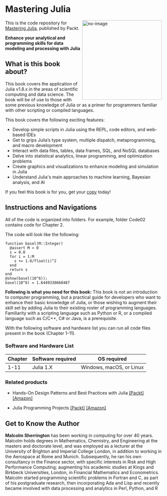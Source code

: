 # Mastering Julia

<a href="https://www.packtpub.com/product/mastering-julia-second-edition/9781805129790"><img src="https://content.packt.com/B21060/cover_image_small.jpg" alt="no-image" height="256px" align="right"></a>

This is the code repository for [Mastering Julia](https://www.packtpub.com/product/mastering-julia-second-edition/9781805129790), published by Packt.

**Enhance your analytical and programming skills for data modeling and processing with Julia**

## What is this book about?
This book covers the application of Julia v1.8.x in the areas of scientific computing and data science. The book will be of use to those with some previous knowledge of Julia or as a primer for programmers familiar with other scripting or compiled languages.

This book covers the following exciting features:
* Develop simple scripts in Julia using the REPL, code editors, and web-based IDEs
* Get to grips Julia’s type system, multiple dispatch, metaprogramming, and macro development
* Interact with data files, tables, data frames, SQL, and NoSQL databases
* Delve into statistical analytics, linear programming, and optimization problems
* Create graphics and visualizations to enhance modeling and simulation in Julia
* Understand Julia's main approaches to machine learning, Bayesian analysis, and AI

If you feel this book is for you, get your [copy](https://www.amazon.com/Mastering-Julia-analytical-programming-processing/dp/1805129791/ref=sr_1_1?crid=SORTAF1XG4TP&keywords=Mastering+Julia&qid=1705575656&sprefix=mastering+jul%2Caps%2C308&sr=8-1) today!


## Instructions and Navigations
All of the code is organized into folders. For example, folder Code02 contains code for Chapter 2.

The code will look like the following:
```
function basel(M::Integer)
  @assert M > 0
  s = 0.0
  for i = 1:M
    s += 1.0/float(i)^2
  end
  return s
end
@show(basel(10^6));
basel(10^6) = 1.6449330668487
```


**Following is what you need for this book:**
This book is not an introduction to computer programming, but a practical guide for developers who want to enhance their basic knowledge of Julia, or those wishing to augment their skill set by adding Julia to their existing roster of programming languages. Familiarity with a scripting language such as Python or R, or a compiled language such as C/C++, C# or Java, is a prerequisite.

With the following software and hardware list you can run all code files present in the book (Chapter 1-11).
### Software and Hardware List
| Chapter | Software required | OS required |
| -------- | ------------------------------------ | ----------------------------------- |
| 1-11 | Julia 1.X | Windows, macOS, or Linux |


### Related products
* Hands-On Design Patterns and Best Practices with Julia [[Packt]](https://www.packtpub.com/product/hands-on-design-patterns-and-best-practices-with-julia/9781838648817) [[Amazon]](https://www.amazon.com/Hands-Design-Patterns-Julia-comprehensive/dp/183864881X/ref=sr_1_1?crid=1Z9LF0SE2EQFL&keywords=hands-on-design-patterns-and-best-practices-with-julia&qid=1705575998&sprefix=%2Caps%2C290&sr=8-1)

* Julia Programming Projects [[Packt]](https://www.packtpub.com/product/julia-programming-projects/9781788292740) [[Amazon]](https://www.amazon.com/Julia-1-0-Example-Adrian-Salceanu-ebook/dp/B076WWYYCC/ref=sr_1_1?crid=23YOU21CN49LX&keywords=Julia+Programming+Projects&qid=1705576041&sprefix=hands-on-design-patterns-and-best-practices-with-julia%2Caps%2C315&sr=8-1)

## Get to Know the Author
**Malcolm Sherrington**
has been working in computing for over 40 years. Malcolm holds degrees in Mathematics, Chemistry, and Engineering at the masters and doctorate level, and was employed as a lecturer at the University of Brighton and Imperial College London, in addition to working in the Aerospace at Rome and Munich. Subsequently, he ran his own consultancy in the Finance sector, with specific interests in Risk and High Performance Computing; augmenting his academic studies at Kings and Birkbeck Universities, London, in Financial Mathematics and Econometrics. Malcolm started programming scientific problems in Fortran and C, as part of his postgraduate research, then incorporating Ada and Lisp and recently became involved with data processing and analytics in Perl, Python, and R	

